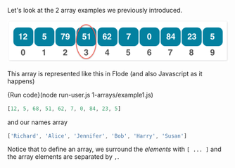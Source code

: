 Let's look at the 2 array examples we previously introduced.

![](.guides/img/1d-array.png)

This array is represented like this in Flode (and also Javascript as it happens)

{Run code}(node run-user.js 1-arrays/example1.js)

```javascript
[12, 5, 68, 51, 62, 7, 0, 84, 23, 5]
```

and our names array 

```javascript
['Richard', 'Alice', 'Jennifer', 'Bob', 'Harry', 'Susan']
```

Notice that to define an array, we surround the *elements* with `[ ... ]` and the array elements are separated by `,`.

